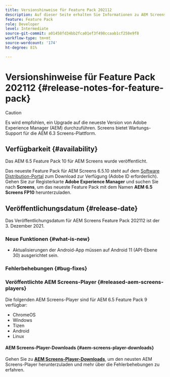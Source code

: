 ```yaml
---
title: Versionshinweise für Feature Pack 202112
description: Auf dieser Seite erhalten Sie Informationen zu AEM Screens Feature Pack 202112, das am 3. Dezember 2021 veröffentlicht wurde.
feature: Feature Pack
role: Developer
level: Intermediate
source-git-commit: a01458fd34bb2fca01ef3f498ccaab1cf258e9f8
workflow-type: tm+mt
source-wordcount: '174'
ht-degree: 81%

---
```



# Versionshinweise für Feature Pack 202112 {#release-notes-for-feature-pack}

>[!CAUTION]
>Es wird empfohlen, ein Upgrade auf die neueste Version von Adobe Experience Manager (AEM) durchzuführen. Screens bietet Wartungs-Support für die AEM 6.3 Screens-Plattform.

## Verfügbarkeit {#availability}

Das AEM 6.5 Feature Pack 10 für AEM Screens wurde veröffentlicht.

Das neueste Feature Pack für AEM Screens 6.5.10 steht auf dem [Software Distribution-Portal](https://experience.adobe.com/#/downloads/content/software-distribution/en/aem.html) zum Download zur Verfügung (Adobe ID erforderlich). Gehen Sie zur Registerkarte **Adobe Experience Manager** und suchen Sie nach **Screens**, um das neueste Feature Pack mit dem Namen **AEM 6.5 Screens FP10** herunterzuladen.

## Veröffentlichungsdatum {#release-date}

Das Veröffentlichungsdatum für AEM Screens Feature Pack 202112 ist der 3. Dezember 2021.

### Neue Funktionen {#what-is-new}

* Aktualisierungen der Android-App müssen auf Android 11 (API-Ebene 30) ausgerichtet sein.

### Fehlerbehebungen {#bug-fixes}



### Veröffentlichte AEM Screens-Player {#released-aem-screens-players}

Die folgenden AEM Screens-Player sind für AEM 6.5 Feature Pack 9 verfügbar:

* ChromeOS
* Windows
* Tizen
* Android
* Linux

#### AEM Screens-Player-Downloads  {#aem-screens-player-downloads}

Gehen Sie zu **[AEM Screens-Player-Downloads](https://download.macromedia.com/screens/index.html)**, um den neusten AEM Screens-Player herunterzuladen und mehr über die Fehlerbehebungen zu erfahren.
